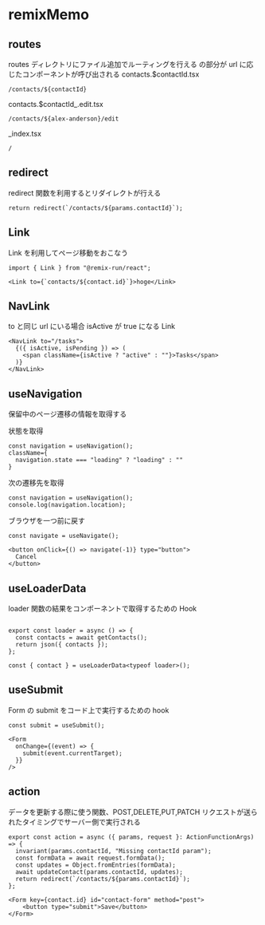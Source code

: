 # remixMemo

## routes

routes ディレクトリにファイル追加でルーティングを行える
<Outlet />の部分が url に応じたコンポーネントが呼び出される
contacts.$contactId.tsx

```
/contacts/${contactId}
```

contacts.$contactId\_.edit.tsx

```
/contacts/${alex-anderson}/edit
```

\_index.tsx

```
/
```

## redirect

redirect 関数を利用するとリダイレクトが行える

```
return redirect(`/contacts/${params.contactId}`);
```

## Link

Link を利用してページ移動をおこなう

```
import { Link } from "@remix-run/react";

<Link to={`contacts/${contact.id}`}>hoge</Link>
```

## NavLink

to と同じ url にいる場合 isActive が true になる Link

```
<NavLink to="/tasks">
  {({ isActive, isPending }) => (
    <span className={isActive ? "active" : ""}>Tasks</span>
  )}
</NavLink>
```

## useNavigation

保留中のページ遷移の情報を取得する

状態を取得

```
const navigation = useNavigation();
className={
  navigation.state === "loading" ? "loading" : ""
}
```

次の遷移先を取得

```
const navigation = useNavigation();
console.log(navigation.location);
```

ブラウザを一つ前に戻す

```
const navigate = useNavigate();

<button onClick={() => navigate(-1)} type="button">
  Cancel
</button>
```

## useLoaderData

loader 関数の結果をコンポーネントで取得するための Hook

```

export const loader = async () => {
  const contacts = await getContacts();
  return json({ contacts });
};

const { contact } = useLoaderData<typeof loader>();
```

## useSubmit

Form の submit をコード上で実行するための hook

```
const submit = useSubmit();

<Form
  onChange={(event) => {
    submit(event.currentTarget);
  }}
/>
```

## action

データを更新する際に使う関数、POST,DELETE,PUT,PATCH リクエストが送られたタイミングでサーバー側で実行される

```
export const action = async ({ params, request }: ActionFunctionArgs) => {
  invariant(params.contactId, "Missing contactId param");
  const formData = await request.formData();
  const updates = Object.fromEntries(formData);
  await updateContact(params.contactId, updates);
  return redirect(`/contacts/${params.contactId}`);
};

<Form key={contact.id} id="contact-form" method="post">
    <button type="submit">Save</button>
</Form>
```
